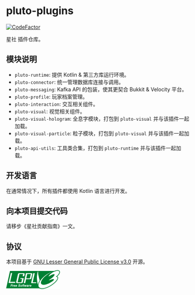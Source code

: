 # pluto-plugins

[![CodeFactor](https://www.codefactor.io/repository/github/plutoproject/pluto-plugins/badge/1.20.1)](https://www.codefactor.io/repository/github/plutoproject/pluto-plugins/overview/1.20.1)

星社 插件仓库。

## 模块说明

- `pluto-runtime`: 提供 Kotlin & 第三方库运行环境。
- `pluto-connector`: 统一管理数据库连接与调用。
- `pluto-messaging`: Kafka API 的包装，使其更契合 Bukkit & Velocity 平台。
- `pluto-profile`: 玩家档案管理。
- `pluto-interaction`: 交互相关组件。
- `pluto-visual`: 视觉相关组件。
- `pluto-visual-hologram`: 全息字模块，打包到 `pluto-visual` 并与该插件一起加载。
- `pluto-visual-particle`: 粒子模块，打包到 `pluto-visual` 并与该插件一起加载。
- `pluto-api-utils`: 工具类合集，打包到 `pluto-runtime` 并与该插件一起加载。

## 开发语言

在通常情况下，所有插件都使用 Kotlin 语言进行开发。

## 向本项目提交代码

请移步《星社贡献指南》一文。

## 协议

本项目基于 [GNU Lesser General Public License v3.0](https://www.gnu.org/licenses/lgpl-3.0.en.html) 开源。

<img src="lgpl.png" alt="lgpl.png" style="float: left" />
